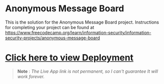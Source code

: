 # Anonymous Message Board

This is the solution for the Anonymous Message Board project. Instructions for completing your project can be found at https://www.freecodecamp.org/learn/information-security/information-security-projects/anonymous-message-board



# [Click here to view Deployment](https://l.prabesharyal.info.np/XXX)
> __Note__ : *The Live App link is not permanent, so  I can't guarantee It will work forever.* 